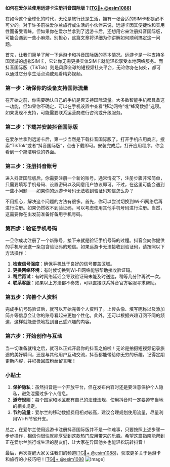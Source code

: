**如何在爱尔兰使用远游卡注册抖音国际版？[[TG💪+ @esim1088](https://t.me/s/esim1088)]**

在如今这个全球化的时代，无论是旅行还是生活，拥有一张合适的SIM卡都是必不可少的。对于许多前往爱尔兰旅行或生活的小伙伴来说，远游卡因其便捷性和实用性而备受青睐。但如果你在爱尔兰拿到了远游卡后，还想用它来注册抖音国际版，可能会遇到一些小麻烦。别担心，这篇文章将详细为你讲解如何顺利搞定这一问题。

首先，让我们简单了解一下远游卡和抖音国际版的基本情况。远游卡是一种支持多国漫游的虚拟SIM卡，它让你无需更换实体SIM卡就能轻松享受本地网络服务。而抖音国际版（TikTok）则是风靡全球的短视频社交平台，无论你身在何处，都可以通过它分享生活点滴或观看精彩视频。

### 第一步：确保你的设备支持国际流量

在开始之前，你需要确认自己的手机是否支持国际流量。大多数智能手机都具备这一功能，但如果你不确定，可以在手机设置中查看“移动网络”或“蜂窝数据”选项。如果发现不支持，可能需要联系运营商进行咨询或升级服务。

### 第二步：下载并安装抖音国际版

在爱尔兰拿到远游卡后，第一步当然是下载抖音国际版了。打开手机应用商店，搜索“TikTok”或者“抖音国际版”，点击下载即可。安装完成后，打开应用程序，你会看到一个简洁明快的界面。

### 第三步：注册抖音账号

进入抖音国际版后，你需要注册一个新的账号。通常情况下，注册步骤非常简单，只需要填写手机号码、设置密码以及同意用户协议即可。不过，在这里可能会遇到一些小问题——如果你的远游卡号码无法收到验证码短信怎么办？

不用担心，解决这个问题的方法有很多。首先，你可以尝试切换到Wi-Fi网络后再进行注册。如果仍然收不到验证码，可以考虑使用其他手机号码进行注册。当然，这需要你在出发前准备好备用手机号码。

### 第四步：验证手机号码

一旦你成功注册了一个新账号，接下来就是验证手机号码的过程。抖音会向你提供的手机号发送一条包含验证码的短信。如果远游卡无法接收到验证码，请按照以下方法操作：

1. **检查信号强度**：确保手机处于良好的信号覆盖区域。
2. **更换网络环境**：有时候切换到Wi-Fi网络能够帮助接收验证码。
3. **稍后再试**：有时网络延迟会导致验证码未能及时送达，稍等几分钟再试一次。
4. **联系客服**：如果以上方法都不奏效，可以直接联系抖音官方客服寻求帮助。

### 第五步：完善个人资料

完成手机号码验证后，就可以开始完善个人资料了。上传头像、填写昵称以及添加简介等信息会让你的账号看起来更加个性化。此外，还可以根据兴趣订阅不同的频道，这样就能更快地找到自己感兴趣的内容。

### 第六步：开始创作与互动

当一切准备就绪之后，就可以正式开启你的抖音之旅啦！无论是拍摄短视频记录旅途的美好瞬间，还是与其他用户互动交流，抖音都能带给你无穷的乐趣。记得定期更新内容，并积极回应粉丝留言哦！

### 小贴士

1. **保护隐私**：虽然抖音是一个开放平台，但在发布内容时还是要注意保护个人隐私，避免泄露过多个人信息。
2. **遵守规则**：每个国家和地区都有自己的法律法规，使用抖音时一定要遵守当地的相关规定。
3. **节约流量**：爱尔兰的移动数据费用相对较高，建议合理规划使用流量，尽量利用Wi-Fi节省开支。

总之，在爱尔兰使用远游卡注册抖音国际版并不是一件难事，只要按照上述步骤一步步操作，相信你很快就能享受到这款热门应用带来的乐趣。希望这篇指南能帮到正在爱尔兰旅行或生活的朋友们，让大家在异国他乡也能轻松玩转抖音！

最后，再次提醒大家关注我们的频道[[TG💪+ @esim1088](https://t.me/s/esim1088)]，获取更多关于远游卡和旅行的小技巧吧！[[TG💪+ @esim1088](https://t.me/s/esim1088) ![Image](https://i.postimg.cc/4NQfJmqS/Snipaste-2025-05-13-00-14-12.png)]
